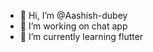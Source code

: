 - 👋 Hi, I’m @Aashish-dubey
- 👀 I’m working on chat app
- 🌱 I’m currently learning flutter



<!---
Aashish-dubey/Aashish-dubey is a ✨ special ✨ repository because its `README.md` (this file) appears on your GitHub profile.
You can click the Preview link to take a look at your changes.
--->
